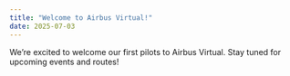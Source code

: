 ```yaml
---
title: "Welcome to Airbus Virtual!"
date: 2025-07-03
---
```


We’re excited to welcome our first pilots to Airbus Virtual.
Stay tuned for upcoming events and routes!

